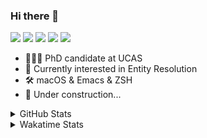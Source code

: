 ### Hi there 👋

[![](https://img.shields.io/badge/-Email-325180?logo=maildotru&logoColor=white&style=flat-square)](mailto:wang@tianshu.me)
[![](https://img.shields.io/badge/-GitHub-black?logo=GitHub&style=flat-square)](https://github.com/tshu-w)
[![](https://img.shields.io/badge/-Telegram-26a5e4?labelColor=fafafa&logo=telegram&style=flat-square)](https://t.me/tshu_w) 
[![](https://img.shields.io/badge/-Twitter-1da1f2?logo=Twitter&logoColor=white&style=flat-square)](https://twitter.com/tshu_w)
[![](https://komarev.com/ghpvc/?username=tshu-w&color=blueviolet&style=flat-square)]()



- 🧑🏻‍🎓 PhD candidate at UCAS
- 🔭 Currently interested in Entity Resolution
- 🛠 macOS & Emacs & ZSH
- 🚧 Under construction...

<details>

<summary>GitHub Stats</summary>

![Tianshu's GitHub stats](https://github-readme-stats.vercel.app/api?username=tshu-w&show_icons=true&theme=buefy&count_private=true)
  
</details>


<details>
  <summary>Wakatime Stats</summary>

  Currently, files accessed by tramp cannot be tracked by wakatime, see https://github.com/wakatime/wakatime-mode/issues/27
  <br>
  
<!--START_SECTION:waka-->
**I'm an Early 🐤** 

```text
🌞 Morning    67 commits     ██████░░░░░░░░░░░░░░░░░░░   24.54% 
🌆 Daytime    143 commits    █████████████░░░░░░░░░░░░   52.38% 
🌃 Evening    57 commits     █████░░░░░░░░░░░░░░░░░░░░   20.88% 
🌙 Night      6 commits      ░░░░░░░░░░░░░░░░░░░░░░░░░   2.2%

```
📅 **I'm Most Productive on Monday** 

```text
Monday       71 commits     ██████░░░░░░░░░░░░░░░░░░░   26.01% 
Tuesday      48 commits     ████░░░░░░░░░░░░░░░░░░░░░   17.58% 
Wednesday    21 commits     ██░░░░░░░░░░░░░░░░░░░░░░░   7.69% 
Thursday     30 commits     ██░░░░░░░░░░░░░░░░░░░░░░░   10.99% 
Friday       48 commits     ████░░░░░░░░░░░░░░░░░░░░░   17.58% 
Saturday     34 commits     ███░░░░░░░░░░░░░░░░░░░░░░   12.45% 
Sunday       21 commits     ██░░░░░░░░░░░░░░░░░░░░░░░   7.69%

```


📊 **This Week I Spent My Time On** 

```text
💬 Programming Languages: 
Emacs Lisp               13 hrs 47 mins      ██████████████░░░░░░░░░░░   58.97% 
Org                      4 hrs 45 mins       █████░░░░░░░░░░░░░░░░░░░░   20.34% 
sh                       4 hrs 29 mins       ████░░░░░░░░░░░░░░░░░░░░░   19.23% 
Bash                     13 mins             ░░░░░░░░░░░░░░░░░░░░░░░░░   0.97% 
Python                   6 mins              ░░░░░░░░░░░░░░░░░░░░░░░░░   0.49%

🔥 Editors: 
Emacs                    18 hrs 53 mins      ████████████████████░░░░░   80.77% 
Zsh                      4 hrs 29 mins       ████░░░░░░░░░░░░░░░░░░░░░   19.23%

🐱‍💻 Projects: 
emacs                    13 hrs 34 mins      ██████████████░░░░░░░░░░░   58.05% 
Unknown Project          4 hrs 52 mins       █████░░░░░░░░░░░░░░░░░░░░   20.83% 
Terminal                 4 hrs 10 mins       ████░░░░░░░░░░░░░░░░░░░░░   17.86% 
dotfiles                 15 mins             ░░░░░░░░░░░░░░░░░░░░░░░░░   1.13% 
Org                      15 mins             ░░░░░░░░░░░░░░░░░░░░░░░░░   1.08%

💻 Operating System: 
Mac                      23 hrs 4 mins       ████████████████████████░   98.69% 
Linux                    18 mins             ░░░░░░░░░░░░░░░░░░░░░░░░░   1.31%

```

**I Mostly Code in Python** 

```text
Python                   7 repos             █████████░░░░░░░░░░░░░░░░   36.84% 
HTML                     2 repos             ██░░░░░░░░░░░░░░░░░░░░░░░   10.53% 
Emacs Lisp               2 repos             ██░░░░░░░░░░░░░░░░░░░░░░░   10.53% 
JavaScript               2 repos             ██░░░░░░░░░░░░░░░░░░░░░░░   10.53% 
TeX                      2 repos             ██░░░░░░░░░░░░░░░░░░░░░░░   10.53%

```



 Last Updated on 10/02/2022 08:06:10 UTC
<!--END_SECTION:waka-->
</details>
